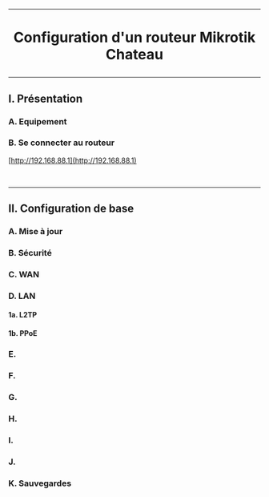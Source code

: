 ------------------------------------------------------------------------------------------------------------------------------------------------------------------------------
# <p align='center'> Configuration d'un routeur Mikrotik Chateau </p>

------------------------------------------------------------------------------------------------------------------------------------------------------------------------------
## I. Présentation
### A. Equipement


### B. Se connecter au routeur
[http://192.168.88.1](http://192.168.88.1)

<br />

------------------------------------------------------------------------------------------------------------------------------------------------------------------------------
## II. Configuration de base
### A. Mise à jour
### B. Sécurité
### C. WAN
### D. LAN
#### 1a. L2TP
#### 1b. PPoE
### E. 
### F. 
### G. 
### H. 
### I. 
### J. 
### K. Sauvegardes
